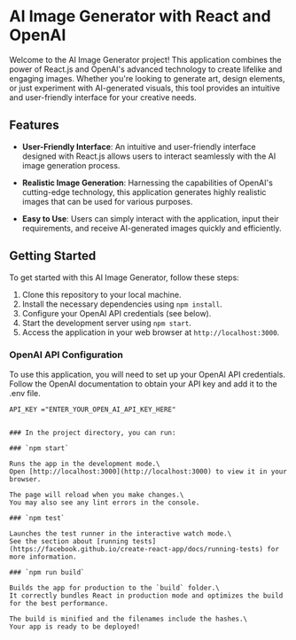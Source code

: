 # AI Image Generator with React and OpenAI

Welcome to the AI Image Generator project! This application combines the power of React.js and OpenAI's advanced technology to create lifelike and engaging images. Whether you're looking to generate art, design elements, or just experiment with AI-generated visuals, this tool provides an intuitive and user-friendly interface for your creative needs.

## Features

- **User-Friendly Interface**: An intuitive and user-friendly interface designed with React.js allows users to interact seamlessly with the AI image generation process.

- **Realistic Image Generation**: Harnessing the capabilities of OpenAI's cutting-edge technology, this application generates highly realistic images that can be used for various purposes.

- **Easy to Use**: Users can simply interact with the application, input their requirements, and receive AI-generated images quickly and efficiently.

## Getting Started

To get started with this AI Image Generator, follow these steps:

1. Clone this repository to your local machine.
2. Install the necessary dependencies using `npm install`.
3. Configure your OpenAI API credentials (see below).
4. Start the development server using `npm start`.
5. Access the application in your web browser at `http://localhost:3000`.

### OpenAI API Configuration

To use this application, you will need to set up your OpenAI API credentials. Follow the OpenAI documentation to obtain your API key and add it to the .env file.

```.env
API_KEY ="ENTER_YOUR_OPEN_AI_API_KEY_HERE"


### In the project directory, you can run:

### `npm start`

Runs the app in the development mode.\
Open [http://localhost:3000](http://localhost:3000) to view it in your browser.

The page will reload when you make changes.\
You may also see any lint errors in the console.

### `npm test`

Launches the test runner in the interactive watch mode.\
See the section about [running tests](https://facebook.github.io/create-react-app/docs/running-tests) for more information.

### `npm run build`

Builds the app for production to the `build` folder.\
It correctly bundles React in production mode and optimizes the build for the best performance.

The build is minified and the filenames include the hashes.\
Your app is ready to be deployed!

